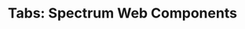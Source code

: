 ---
layout: examples.njk
title: 'Tabs: Spectrum Web Components'
displayName: Tabs
componentName: tabs
componentHeading: sp-tabs
tags:
- component-examples
---